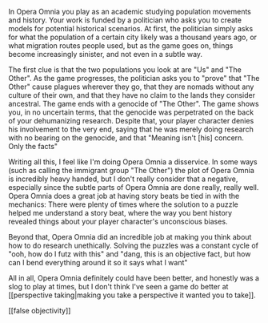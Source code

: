 In Opera Omnia you play as an academic studying population movements and history. Your work is funded by a politician who asks you to create models for potential historical scenarios. At first, the politician simply asks for what the population of a certain city likely was a thousand years ago, or what migration routes people used, but as the game goes on, things become increasingly sinister, and not even in a subtle way. 

The first clue is that the two populations you look at are "Us" and "The Other". As the game progresses, the politician asks you to "prove" that "The Other" cause plagues wherever they go, that they are nomads without any culture of their own, and that they have no claim to the lands they consider ancestral. The game ends with a genocide of "The Other". The game shows you, in no uncertain terms, that the genocide was perpetrated on the back of your dehumanizing research. Despite that, your player character denies his involvement to the very end, saying that he was merely doing research with no bearing on the genocide, and that "Meaning isn't [his] concern. Only the facts"

Writing all this, I feel like I'm doing Opera Omnia a disservice. In some ways (such as calling the immigrant group "The Other") the plot of Opera Omnia is incredibly heavy handed, but I don't really consider that a negative, especially since the subtle parts of Opera Omnia are done really, really well. Opera Omnia does a great job at having story beats be tied in with the mechanics: There were plenty of times where the solution to a puzzle helped me understand a story beat, where the way you bent history revealed things about your player character's unconscious biases.

Beyond that, Opera Omnia did an incredible job at making you think about how to do research unethically. Solving the puzzles was a constant cycle of "ooh, how do I futz with this" and "dang, this is an objective fact, but how can I bend everything around it so it says what I want"

All in all, Opera Omnia definitely could have been better, and honestly was a slog to play at times, but I don't think I've seen a game do better at [[perspective taking|making you take a perspective it wanted you to take]].

[[false objectivity]]
